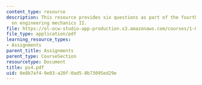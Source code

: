 ```yaml
---
content_type: resource
description: This resource provides six questions as part of the fourth problem set
  on engineering mechanics II.
file: https://ol-ocw-studio-app-production.s3.amazonaws.com/courses/1-060-engineering-mechanics-ii-spring-2006/0e8b7af49e03a20f0ad58b73095ed29e_ps4.pdf
file_type: application/pdf
learning_resource_types:
- Assignments
parent_title: Assignments
parent_type: CourseSection
resourcetype: Document
title: ps4.pdf
uid: 0e8b7af4-9e03-a20f-0ad5-8b73095ed29e
---
```

